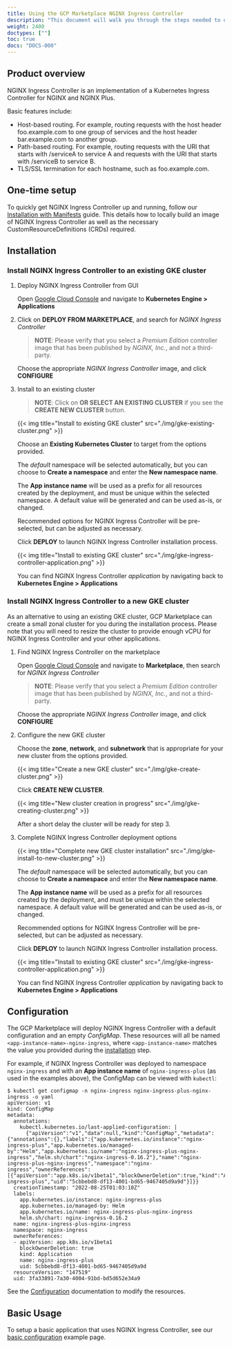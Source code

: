 ```yaml
---
title: Using the GCP Marketplace NGINX Ingress Controller
description: "This document will walk you through the steps needed to deploy F5 NGINX Ingress Controller through the GCP Marketplace."
weight: 2400
doctypes: [""]
toc: true
docs: "DOCS-000"
---
```


## Product overview

NGINX Ingress Controller is an implementation of a Kubernetes Ingress Controller for NGINX and NGINX Plus.

Basic features include:

- Host-based routing. For example, routing requests with the host header foo.example.com to one group of services and the host header bar.example.com to another group.
- Path-based routing. For example, routing requests with the URI that starts with /serviceA to service A and requests with the URI that starts with /serviceB to service B.
- TLS/SSL termination for each hostname, such as foo.example.com.

## One-time setup

To quickly get NGINX Ingress Controller up and running, follow our [Installation with Manifests](https://docs.nginx.com/nginx-ingress-controller/installation/installation-with-manifests/) guide.
This details how to locally build an image of NGINX Ingress Controller as well as the necessary CustomResourceDefinitions (CRDs) required.

## Installation

### Install NGINX Ingress Controller to an existing GKE cluster

1. Deploy NGINX Ingress Controller from GUI

   Open [Google Cloud Console](https://console.cloud.google.com/) and navigate to **Kubernetes Engine > Applications**

2. Click on **DEPLOY FROM MARKETPLACE**, and search for *NGINX Ingress Controller*

   <!-- TODO Add an image of KIC options in marketplace once listing are approved -->
   > **NOTE**: Please verify that you select a *Premium Edition* controller image that has been published by *NGINX, Inc.*, and not a third-party.

   Choose the appropriate *NGINX Ingress Controller* image, and click **CONFIGURE**

3. Install to an existing cluster

   > **NOTE**: Click on **OR SELECT AN EXISTING CLUSTER** if you see the **CREATE NEW CLUSTER** button.

   {{< img title="Install to existing GKE cluster" src="./img/gke-existing-cluster.png" >}}

   Choose an **Existing Kubernetes Cluster** to target from the options provided.

   The *default* namespace will be selected automatically, but you can choose to **Create a namespace** and enter the **New namespace name**.

   The **App instance name** will be used as a prefix for all resources created by the deployment, and must be unique within the selected namespace. A default value will be generated and can be used as-is, or changed.

   Recommended options for NGINX Ingress Controller will be pre-selected, but can be adjusted as necessary.

   Click **DEPLOY** to launch NGINX Ingress Controller installation process.

   {{< img title="Install to existing GKE cluster" src="./img/gke-ingress-controller-application.png" >}}

   You can find NGINX Ingress Controller *application* by navigating back to **Kubernetes Engine > Applications**

### Install NGINX Ingress Controller to a new GKE cluster

As an alternative to using an existing GKE cluster, GCP Marketplace can create a small zonal cluster for you during the installation process. Please note that you will need to resize the cluster to provide enough vCPU for NGINX Ingress Controller and your other applications.

1. Find NGINX Ingress Controller on the marketplace

   Open [Google Cloud Console](https://console.cloud.google.com/) and navigate to **Marketplace**, then search for *NGINX Ingress Controller*

   <!-- TODO Add an image of KIC options in marketplace once listing are approved -->
   > **NOTE**: Please verify that you select a *Premium Edition* controller image that has been published by *NGINX, Inc.*, and not a third-party.

   Choose the appropriate *NGINX Ingress Controller* image, and click **CONFIGURE**

2. Configure the new GKE cluster

   Choose the **zone**, **network**, and **subnetwork** that is appropriate for your new cluster from the options provided.

   {{< img title="Create a new GKE cluster" src="./img/gke-create-cluster.png" >}}

   Click **CREATE NEW CLUSTER**.

   {{< img title="New cluster creation in progress" src="./img/gke-creating-cluster.png" >}}

   After a short delay the cluster will be ready for step 3.

3. Complete NGINX Ingress Controller deployment options

   {{< img title="Complete new GKE cluster installation" src="./img/gke-install-to-new-cluster.png" >}}

   The *default* namespace will be selected automatically, but you can choose to **Create a namespace** and enter the **New namespace name**.

   The **App instance name** will be used as a prefix for all resources created by the deployment, and must be unique within the selected namespace. A default value will be generated and can be used as-is, or changed.

   Recommended options for NGINX Ingress Controller will be pre-selected, but can be adjusted as necessary.

   Click **DEPLOY** to launch NGINX Ingress Controller installation process.

   {{< img title="Install to existing GKE cluster" src="./img/gke-ingress-controller-application.png" >}}

   You can find NGINX Ingress Controller *application* by navigating back to **Kubernetes Engine > Applications**

## Configuration

The GCP Marketplace will deploy NGINX Ingress Controller with a default configuration and an empty *ConfigMap*. These resources will all be named `<app-instance-name>-nginx-ingress`, where `<app-instance-name>` matches the value you provided during the [installation](#installation) step.

For example, if NGINX Ingress Controller was deployed to namespace `nginx-ingress` and with an **App instance name** of `nginx-ingress-plus` (as used in the examples above), the ConfigMap can be viewed with `kubectl`:

```
$ kubectl get configmap -n nginx-ingress nginx-ingress-plus-nginx-ingress -o yaml
apiVersion: v1
kind: ConfigMap
metadata:
  annotations:
    kubectl.kubernetes.io/last-applied-configuration: |
      {"apiVersion":"v1","data":null,"kind":"ConfigMap","metadata":{"annotations":{},"labels":{"app.kubernetes.io/instance":"nginx-ingress-plus","app.kubernetes.io/managed-by":"Helm","app.kubernetes.io/name":"nginx-ingress-plus-nginx-ingress","helm.sh/chart":"nginx-ingress-0.16.2"},"name":"nginx-ingress-plus-nginx-ingress","namespace":"nginx-ingress","ownerReferences":[{"apiVersion":"app.k8s.io/v1beta1","blockOwnerDeletion":true,"kind":"Application","name":"nginx-ingress-plus","uid":"5cbbebd8-df13-4001-bd65-9467405d9a9d"}]}}
  creationTimestamp: "2022-08-25T01:03:10Z"
  labels:
    app.kubernetes.io/instance: nginx-ingress-plus
    app.kubernetes.io/managed-by: Helm
    app.kubernetes.io/name: nginx-ingress-plus-nginx-ingress
    helm.sh/chart: nginx-ingress-0.16.2
  name: nginx-ingress-plus-nginx-ingress
  namespace: nginx-ingress
  ownerReferences:
  - apiVersion: app.k8s.io/v1beta1
    blockOwnerDeletion: true
    kind: Application
    name: nginx-ingress-plus
    uid: 5cbbebd8-df13-4001-bd65-9467405d9a9d
  resourceVersion: "147519"
  uid: 3fa33891-7a30-4004-91bd-bd5d652e34a9
```

See the [Configuration](https://docs.nginx.com/nginx-ingress-controller/configuration/) documentation to modify the resources.

## Basic Usage

To setup a basic application that uses NGINX Ingress Controller, see our [basic configuration](https://github.com/nginxinc/kubernetes-ingress/tree/main/examples/custom-resources/basic-configuration) example page.
